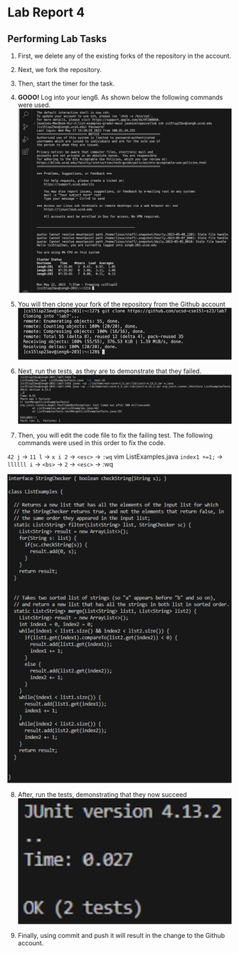 # Lab Report 4

## Performing Lab Tasks

1. First, we delete any of the existing forks of the repository in the account.

2. Next, we fork the repository.

3. Then, start the timer for the task.

4. **GOOO!** Log into your ieng6. As shown below the following commands were used.
![Image](vim1.png)

5. You will then clone your fork of the repository from the Github account
![Image](vim2.png)

6. Next, run the tests, as they are to demonstrate that they failed.
![Image](vim3.png)

7. Then, you will edit the code file to fix the failing test. The following commands were used in this order to fix the code. 

`42 j` → `11 l` → `x i 2` → `<esc>` → `:wq`
vim ListExamples.java
`index1 +=1;` → `llllll i` → `<bs>` → `2` → `<esc>` → :wq


![Image](vim4.png)

8. After, run the tests, demonstrating that they now succeed                                                  
![Image](vim5.png)

9. Finally, using commit and push it will result in the change to the Github account.


